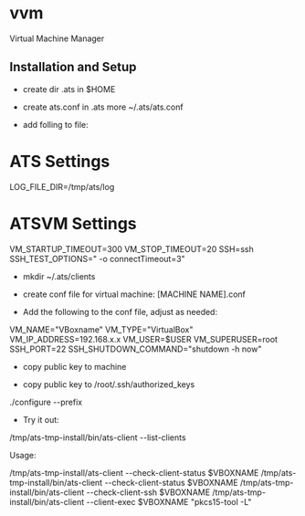 vvm
===

Virtual Machine Manager


Installation and Setup
----------------------

* create dir .ats in $HOME
* create ats.conf in .ats
  more ~/.ats/ats.conf

* add folling to file:
# ATS Settings
  LOG_FILE_DIR=/tmp/ats/log

# ATSVM Settings
  VM_STARTUP_TIMEOUT=300
  VM_STOP_TIMEOUT=20
  SSH=ssh
  SSH_TEST_OPTIONS=" -o connectTimeout=3"

* mkdir ~/.ats/clients
* create conf file for virtual machine:
  [MACHINE NAME].conf

* Add the following to the conf file, adjust as needed:

VM_NAME="VBoxname"
VM_TYPE="VirtualBox"
VM_IP_ADDRESS=192.168.x.x
VM_USER=$USER
VM_SUPERUSER=root
SSH_PORT=22
SSH_SHUTDOWN_COMMAND="shutdown -h now"

* copy public key to machine

* copy public key to /root/.ssh/authorized_keys

 ./configure --prefix <install dir>

* Try it out:

 /tmp/ats-tmp-install/bin/ats-client --list-clients

Usage:

/tmp/ats-tmp-install/ats-client --check-client-status  $VBOXNAME
/tmp/ats-tmp-install/bin/ats-client --check-client-status  $VBOXNAME
/tmp/ats-tmp-install/bin/ats-client --check-client-ssh  $VBOXNAME
/tmp/ats-tmp-install/bin/ats-client --client-exec $VBOXNAME "pkcs15-tool -L"

